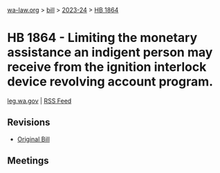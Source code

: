[wa-law.org](/) > [bill](/bill/) > [2023-24](/bill/2023-24/) > [HB 1864](/bill/2023-24/hb/1864/)

# HB 1864 - Limiting the monetary assistance an indigent person may receive from the ignition interlock device revolving account program.
[leg.wa.gov](https://app.leg.wa.gov/billsummary?BillNumber=1864&Year=2023&Initiative=false) | [RSS Feed](./rss.xml)

## Revisions
* [Original Bill](1/)

## Meetings
